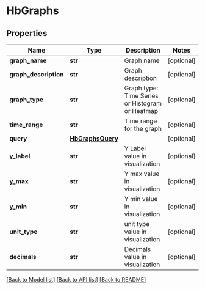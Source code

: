 # HbGraphs

## Properties
Name | Type | Description | Notes
------------ | ------------- | ------------- | -------------
**graph_name** | **str** | Graph name | [optional] 
**graph_description** | **str** | Graph description | [optional] 
**graph_type** | **str** | Graph type: Time Series or Histogram or Heatmap | [optional] 
**time_range** | **str** | Time range for the graph | [optional] 
**query** | [**HbGraphsQuery**](HbGraphsQuery.md) |  | [optional] 
**y_label** | **str** | Y Label value in visualization | [optional] 
**y_max** | **str** | Y max value in visualization | [optional] 
**y_min** | **str** | Y min value in visualization | [optional] 
**unit_type** | **str** | unit type value in visualization | [optional] 
**decimals** | **str** | Decimals value in visualization | [optional] 

[[Back to Model list]](../README.md#documentation-for-models) [[Back to API list]](../README.md#documentation-for-api-endpoints) [[Back to README]](../README.md)


